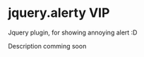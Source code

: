 jquery.alerty VIP
=============

Jquery plugin, for showing annoying alert :D

Description comming soon
